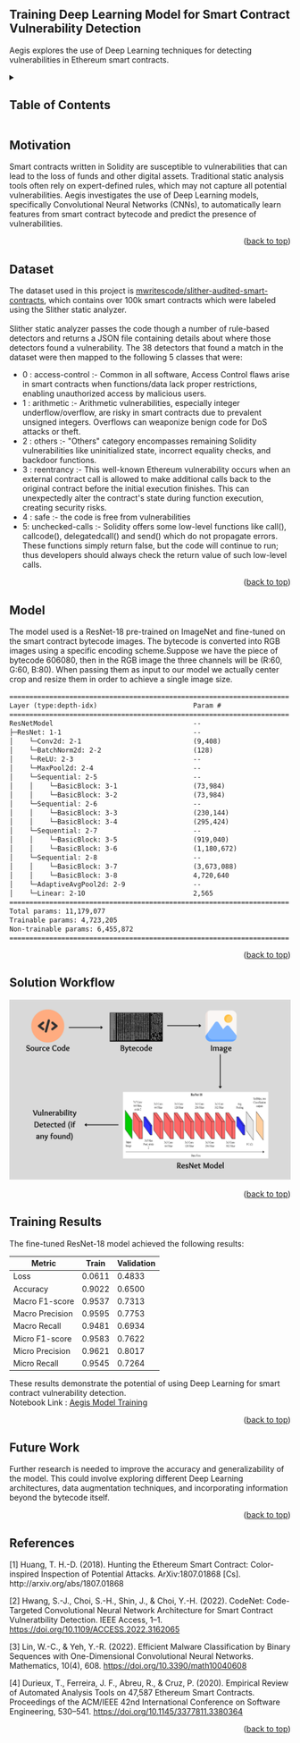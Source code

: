 <a name="readme-top"></a>

## Training Deep Learning Model for Smart Contract Vulnerability Detection

Aegis explores the use of Deep Learning techniques for detecting vulnerabilities in Ethereum smart contracts.

<!-- TABLE OF CONTENTS -->
<details>
  <summary><h2> Table of Contents </h2></summary>
  <ol>
    <li><a href="#motivation"> Motivation </a></li>
    <li><a href="#dataset"> Dataset </a></li>
    <li><a href="#model"> Model </a></li>
    <li><a href="#workflow"> Solution Workflow </a></li>
    <li><a href="#results"> Training Results </a></li>
    <li><a href="#futurework"> Future Work </a></li>
    <li><a href="#references"> References </a></li>
  </ol>
</details>

<h2 id="motivation"> Motivation </h2>

Smart contracts written in Solidity are susceptible to vulnerabilities that can lead to the loss of funds and other digital assets. Traditional static analysis tools often rely on expert-defined rules, which may not capture all potential vulnerabilities. Aegis investigates the use of Deep Learning models, specifically Convolutional Neural Networks (CNNs), to automatically learn features from smart contract bytecode and predict the presence of vulnerabilities.

<p align="right">(<a href="#readme-top">back to top</a>)</p>

<h2 id="dataset"> Dataset </h2>

The dataset used in this project is [mwritescode/slither-audited-smart-contracts](https://huggingface.co/datasets/mwritescode/slither-audited-smart-contracts), which contains over 100k smart contracts which were labeled using the Slither static analyzer.
<br>
<br>
Slither static analyzer passes the code though a number of rule-based detectors and returns a JSON file containing details about where those detectors found a vulnerability. The 38 detectors that found a match in the dataset were then mapped to the following 5 classes that were:

- 0 : access-control :- Common in all software, Access Control flaws arise in smart contracts when functions/data lack proper restrictions, enabling unauthorized access by malicious users.
- 1 : arithmetic :- Arithmetic vulnerabilities, especially integer underflow/overflow, are risky in smart contracts due to prevalent unsigned integers. Overflows can weaponize benign code for DoS attacks or theft.
- 2 : others :- "Others" category encompasses remaining Solidity vulnerabilities like uninitialized state, incorrect equality checks, and backdoor functions.
- 3 : reentrancy :- This well-known Ethereum vulnerability occurs when an external contract call is allowed to make additional calls back to the original contract before the initial execution finishes. This can unexpectedly alter the contract's state during function execution, creating security risks.
- 4 : safe :- the code is free from vulnerabilities
- 5: unchecked-calls :- Solidity offers some low-level functions like call(), callcode(), delegatedcall() and send() which do not propagate errors. These functions simply return false, but the code will continue to run; thus developers should always check the return value of such low-level calls.

<p align="right">(<a href="#readme-top">back to top</a>)</p>

<h2 id="model"> Model </h2>

The model used is a ResNet-18 pre-trained on ImageNet and fine-tuned on the smart contract bytecode images. The bytecode is converted into RGB images using a specific encoding scheme.Suppose we have the piece of bytecode 606080, then in the RGB image the three channels will be (R:60, G:60, B:80). When passing them as input to our model we actually center crop and resize them in order to achieve a single image size.

```
======================================================================
Layer (type:depth-idx)                        Param #
======================================================================
ResNetModel                                   --
├─ResNet: 1-1                                 --
│    └─Conv2d: 2-1                            (9,408)
│    └─BatchNorm2d: 2-2                       (128)
│    └─ReLU: 2-3                              --
│    └─MaxPool2d: 2-4                         --
│    └─Sequential: 2-5                        --
│    │    └─BasicBlock: 3-1                   (73,984)
│    │    └─BasicBlock: 3-2                   (73,984)
│    └─Sequential: 2-6                        --
│    │    └─BasicBlock: 3-3                   (230,144)
│    │    └─BasicBlock: 3-4                   (295,424)
│    └─Sequential: 2-7                        --
│    │    └─BasicBlock: 3-5                   (919,040)
│    │    └─BasicBlock: 3-6                   (1,180,672)
│    └─Sequential: 2-8                        --
│    │    └─BasicBlock: 3-7                   (3,673,088)
│    │    └─BasicBlock: 3-8                   4,720,640
│    └─AdaptiveAvgPool2d: 2-9                 --
│    └─Linear: 2-10                           2,565
======================================================================
Total params: 11,179,077
Trainable params: 4,723,205
Non-trainable params: 6,455,872
======================================================================
```

<p align="right">(<a href="#readme-top">back to top</a>)</p>

<h2 id="workflow"> Solution Workflow </h2>
<div align="center">
  <a href="../../assets/SolutionArchitecture.png">
    <img src="../../assets/SolutionArchitecture.png">
  </a>
</div>

<p align="right">(<a href="#readme-top">back to top</a>)</p>

<h2 id="results"> Training Results </h2>

The fine-tuned ResNet-18 model achieved the following results:

| Metric          | Train  | Validation |
| --------------- | ------ | ---------- |
| Loss            | 0.0611 | 0.4833     |
| Accuracy        | 0.9022 | 0.6500     |
| Macro F1-score  | 0.9537 | 0.7313     |
| Macro Precision | 0.9595 | 0.7753     |
| Macro Recall    | 0.9481 | 0.6934     |
| Micro F1-score  | 0.9583 | 0.7622     |
| Micro Precision | 0.9621 | 0.8017     |
| Micro Recall    | 0.9545 | 0.7264     |

These results demonstrate the potential of using Deep Learning for smart contract vulnerability detection.
<br>
Notebook Link : [Aegis Model Training](docs/training/AegisModelTraining.ipynb)

<p align="right">(<a href="#readme-top">back to top</a>)</p>

<h2 id="futurework"> Future Work </h2>
Further research is needed to improve the accuracy and generalizability of the model. This could involve exploring different Deep Learning architectures, data augmentation techniques, and incorporating information beyond the bytecode itself.

<p align="right">(<a href="#readme-top">back to top</a>)</p>

<h2 id="references"> References </h2>
[1] Huang, T. H.-D. (2018). Hunting the Ethereum Smart Contract: Color-inspired Inspection of Potential Attacks. ArXiv:1807.01868 [Cs]. http://arxiv.org/abs/1807.01868

[2] Hwang, S.-J., Choi, S.-H., Shin, J., & Choi, Y.-H. (2022). CodeNet: Code-Targeted Convolutional Neural Network Architecture for Smart Contract Vulneratbility Detection. IEEE Access, 1–1. https://doi.org/10.1109/ACCESS.2022.3162065

[3] Lin, W.-C., & Yeh, Y.-R. (2022). Efficient Malware Classification by Binary Sequences with One-Dimensional Convolutional Neural Networks. Mathematics, 10(4), 608. https://doi.org/10.3390/math10040608

[4] Durieux, T., Ferreira, J. F., Abreu, R., & Cruz, P. (2020). Empirical Review of Automated Analysis Tools on 47,587 Ethereum Smart Contracts. Proceedings of the ACM/IEEE 42nd International Conference on Software Engineering, 530–541. https://doi.org/10.1145/3377811.3380364

<p align="right">(<a href="#readme-top">back to top</a>)</p>
